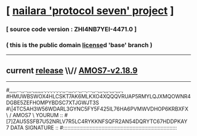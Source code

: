 
# [ [nailara 'protocol seven' project](http://nailara.network/) ]

### [ source code version : ZHI4NB7YEI-4471.0 ]

### ( this is the public domain [license](../license)d 'base' branch )
---
## current [release](https://github.com/nailara-technologies/protocol-7/releases) \\\\// [AMOS7-v2.18.9](https://github.com/nailara-technologies/protocol-7/releases/tag/AMOS7-v2.18.9)
---

#,,,,,...,,..,,,.,,,,,,,.,.,.,.,.,.,.,,..,,,.,..,,...,...,,..,,,.,,,.,,,.,,,.,
#HMUWBSWOX4HLCSKT7AK6MLKXO4XQQQVRUAP5RMYLQJXMQOWNR4DGBE5ZEFHOMPYBDSC7XTJGWJT3S
#\\\|4TC5AH3W56WDARL3GYNC5FY5F425IL76HA6PVMWVDHOP6KRBXFX \ / AMOS7 \ YOURUM ::
#\[7]ZAU5SSFB7U52NRLV7R5LC4RYKKNFSQFR2AN54DQRYTC67HDDPKAY 7  DATA SIGNATURE ::
#:::::::::::::::::::::::::::::::::::::::::::::::::::::::::::::::::::::::::::::
